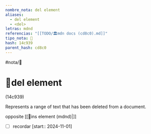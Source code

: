 ```yaml
---
nombre_nota: del element
aliases:
  - del element
  - <del>
letras: mdnd
referencias: "[[TODO/🏛️mdn docs (cd8c0).md]]"
tipo_nota: 📑
hash: 14c939
parent_hash: cd8c0
---
```


#nota/📑

# 📑del element
<div class="hash">(14c939)</div>



Represents a range of text that has been deleted from a document.

opposite [[📑ins element (mdnd)|<ins>]]


- [ ] recordar  [start:: 2024-11-01]
